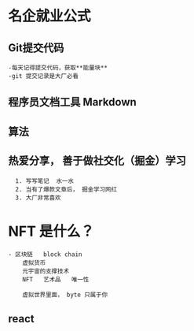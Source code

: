 # 名企就业公式

## Git提交代码
    -每天记得提交代码，获取**能量块**
    -git 提交记录是大厂必看
## 程序员文档工具 Markdown

## 算法

## 热爱分享， 善于做社交化（掘金）学习
      1. 写写笔记  水一水
      2. 当有了爆款文章后， 掘金学习网红
      3. 大厂非常喜欢


# NFT 是什么？

    - 区块链   block chain
        虚拟货币
        元宇宙的支撑技术
        NFT   艺术品   唯一性

        虚拟世界里面， byte 只属于你

## react